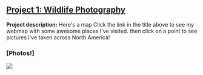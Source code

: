 ## [Project 1: Wildlife Photography](https://rad-sc.github.io/Webmap/qgis2web_photomap/index.html)

**Project description:** Here's a map  Click the link in the title above to see my webmap with some awesome places I've visited. then click on a point to see pictures I've taken across North America!

### [Photos!]
<img src="https://rad-sc.github.io/images/20200129_004923-COLLAGE.jpg?raw=true"/>
